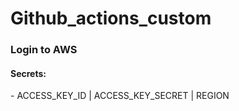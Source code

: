# Github_actions_custom

<h3>Login to AWS</h3>

<h4>Secrets: </h4>
 - ACCESS_KEY_ID | ACCESS_KEY_SECRET | REGION
